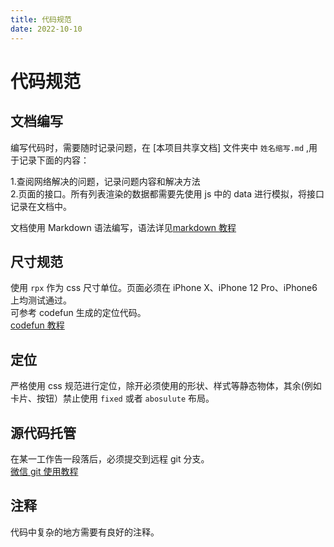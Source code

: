 ```yaml
---
title: 代码规范
date: 2022-10-10
---
```


# 代码规范

## 文档编写

编写代码时，需要随时记录问题，在 [本项目共享文档] 文件夹中 `姓名缩写.md` ,用于记录下面的内容：

1.查阅网络解决的问题，记录问题内容和解决方法  
2.页面的接口。所有列表渲染的数据都需要先使用 js 中的 data 进行模拟，将接口记录在文档中。

文档使用 Markdown 语法编写，语法详见[markdown 教程](https://markdown.com.cn/)

## 尺寸规范

使用 `rpx` 作为 css 尺寸单位。页面必须在 iPhone X、iPhone 12 Pro、iPhone6 上均测试通过。  
可参考 codefun 生成的定位代码。  
[codefun 教程](https://jetzihan.netlify.app/blog/jsdesigncodefun)

## 定位

严格使用 css 规范进行定位，除开必须使用的形状、样式等静态物体，其余(例如卡片、按钮）禁止使用 `fixed` 或者 `abosulute` 布局。

## 源代码托管

在某一工作告一段落后，必须提交到远程 git 分支。  
[微信 git 使用教程](https://jetzihan.netlify.app/docs/FrontEnd/WxMini/wxmini-git)

## 注释

代码中复杂的地方需要有良好的注释。
